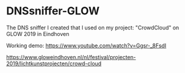 # DNSsniffer-GLOW
The DNS sniffer I created that I used on my project: "CrowdCloud" on GLOW 2019 in Eindhoven  
  
Working demo:
https://www.youtube.com/watch?v=Ggsr-_8FsdI
  
https://www.gloweindhoven.nl/nl/festival/projecten-2019/lichtkunstprojecten/crowd-cloud
